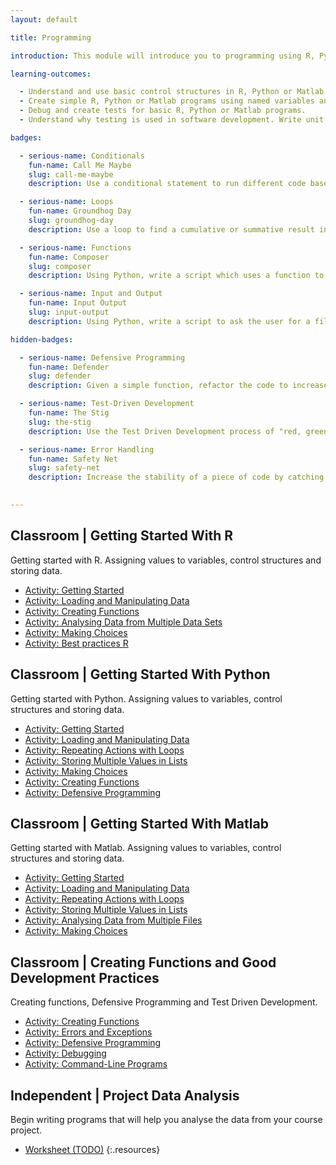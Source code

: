 ```yaml
---
layout: default

title: Programming

introduction: This module will introduce you to programming using R, Python or Matlab, popular languages used in scientific computing. There are many code libraries built on top of R, Python and Matlab, allowing you to extend its functionality for a wide range of purposes.  The skills you develop in this module will also be relevant in any other programming languages you may use in future.

learning-outcomes:

  - Understand and use basic control structures in R, Python or Matlab
  - Create simple R, Python or Matlab programs using named variables and control structures
  - Debug and create tests for basic R, Python or Matlab programs.
  - Understand why testing is used in software development. Write unit tests for functions.

badges:

  - serious-name: Conditionals
    fun-name: Call Me Maybe
    slug: call-me-maybe
    description: Use a conditional statement to run different code based on a given value.

  - serious-name: Loops
    fun-name: Groundhog Day
    slug: groundhog-day
    description: Use a loop to find a cumulative or summative result in Python.

  - serious-name: Functions
    fun-name: Composer
    slug: composer
    description: Using Python, write a script which uses a function to improve the code structure and clarity.

  - serious-name: Input and Output 
    fun-name: Input Output
    slug: input-output
    description: Using Python, write a script to ask the user for a file to process, then save the program's output to another file.

hidden-badges:

  - serious-name: Defensive Programming
    fun-name: Defender
    slug: defender
    description: Given a simple function, refactor the code to increase function stability by addressing edge cases and faulty or incorrect input.

  - serious-name: Test-Driven Development
    fun-name: The Stig
    slug: the-stig
    description: Use the Test Driven Development process of "red, green, refactor" to design, test and implement a function.

  - serious-name: Error Handling
    fun-name: Safety Net
    slug: safety-net
    description: Increase the stability of a piece of code by catching and handling common errors, then providing user feedback rather than exiting.

  
---
```



## Classroom | Getting Started With R

Getting started with R. Assigning values to variables, control structures and storing data.

- [Activity: Getting Started ](https://digital-skills-for-researchers-pd.github.io/r-short-lesson/)
- [Activity: Loading and Manipulating Data ](https://digital-skills-for-researchers-pd.github.io/r-short-lesson/01-starting-with-data/)
- [Activity: Creating Functions ](https://digital-skills-for-researchers-pd.github.io/r-short-lesson/02-func-R/)
- [Activity: Analysing Data from Multiple Data Sets ](https://digital-skills-for-researchers-pd.github.io/r-short-lesson/03-loops-R/)
- [Activity: Making Choices ](https://digital-skills-for-researchers-pd.github.io/r-short-lesson/04-cond/)
- [Activity: Best practices R](https://digital-skills-for-researchers-pd.github.io/r-short-lesson/06-best-practices-R/)

## Classroom | Getting Started With Python

Getting started with Python. Assigning values to variables, control structures and storing data.

- [Activity: Getting Started ](https://digital-skills-for-researchers-pd.github.io/python-short-lesson/)
- [Activity: Loading and Manipulating Data ](https://digital-skills-for-researchers-pd.github.io/python-short-lesson/01-numpy/)
- [Activity: Repeating Actions with Loops ](https://digital-skills-for-researchers-pd.github.io/python-short-lesson/02-loop/)
- [Activity: Storing Multiple Values in Lists ](https://digital-skills-for-researchers-pd.github.io/python-short-lesson/03-lists/)
- [Activity: Making Choices ](https://digital-skills-for-researchers-pd.github.io/python-short-lesson/05-cond/)
- [Activity: Creating Functions ](https://digital-skills-for-researchers-pd.github.io/python-short-lesson/06-func/)
- [Activity: Defensive Programming ](https://digital-skills-for-researchers-pd.github.io/python-short-lesson/08-defensive/)


## Classroom | Getting Started With Matlab

Getting started with Matlab. Assigning values to variables, control structures and storing data.

- [Activity: Getting Started ](http://swcarpentry.github.io/python-novice-inflammation/)
- [Activity: Loading and Manipulating Data ](http://swcarpentry.github.io/python-novice-inflammation/01-numpy/)
- [Activity: Repeating Actions with Loops ](http://swcarpentry.github.io/python-novice-inflammation/02-loop/)
- [Activity: Storing Multiple Values in Lists ](http://swcarpentry.github.io/python-novice-inflammation/03-lists/)
- [Activity: Analysing Data from Multiple Files ](http://swcarpentry.github.io/python-novice-inflammation/04-files/)
- [Activity: Making Choices ](http://swcarpentry.github.io/python-novice-inflammation/05-cond/)











## Classroom | Creating Functions and Good Development Practices

Creating functions, Defensive Programming and Test Driven Development.

- [Activity: Creating Functions ](http://swcarpentry.github.io/python-novice-inflammation/06-func/)
- [Activity: Errors and Exceptions ](http://swcarpentry.github.io/python-novice-inflammation/07-errors/)
- [Activity: Defensive Programming ](http://swcarpentry.github.io/python-novice-inflammation/08-defensive/)
- [Activity: Debugging ](http://swcarpentry.github.io/python-novice-inflammation/09-debugging/)
- [Activity: Command-Line Programs ](http://swcarpentry.github.io/python-novice-inflammation/10-cmdline/)







## Independent | Project Data Analysis

Begin writing programs that will help you analyse the data from your course project. 

- [Worksheet (TODO)](#)
{:.resources}


